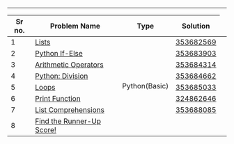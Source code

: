 
-----------------------
<!-- | Span <td rowspan=3>1  <td colspan=2>double -->

|Sr no.|Problem Name|Type|Solution|
|--------------------|---------------|-------------|-------------|
1| [Lists](https://www.hackerrank.com/challenges/python-lists/problem?isFullScreen=true) <td rowspan=20>Python(Basic) |[353682569](https://www.hackerrank.com/challenges/python-lists/submissions/code/353682569)
2|[Python If-Else](https://www.hackerrank.com/challenges/py-if-else/problem?isFullScreen=true)|[353683903](https://www.hackerrank.com/rest/contests/master/challenges/py-if-else/hackers/ks_23/download_solution)
3|[Arithmetic Operators](https://www.hackerrank.com/challenges/python-arithmetic-operators/problem?isFullScreen=true)|[353684314](https://www.hackerrank.com/rest/contests/master/challenges/python-arithmetic-operators/hackers/ks_23/download_solution)
4|[Python: Division](https://www.hackerrank.com/challenges/python-division/problem?isFullScreen=true)|[353684662](https://www.hackerrank.com/rest/contests/master/challenges/python-division/hackers/ks_23/download_solution)
5|[Loops](https://www.hackerrank.com/challenges/python-loops/problem?isFullScreen=true)|[353685033](https://www.hackerrank.com/rest/contests/master/challenges/python-loops/hackers/ks_23/download_solution)
6|[Print Function](https://www.hackerrank.com/challenges/python-print/problem?isFullScreen=true)|[324862646](https://www.hackerrank.com/rest/contests/master/challenges/python-print/hackers/ks_23/download_solution)
7|[List Comprehensions](https://www.hackerrank.com/challenges/list-comprehensions/problem?isFullScreen=true)|[353688085](https://www.hackerrank.com/rest/contests/master/challenges/list-comprehensions/hackers/ks_23/download_solution)
8|[Find the Runner-Up Score!](https://www.hackerrank.com/challenges/find-second-maximum-number-in-a-list/problem?isFullScreen=true)